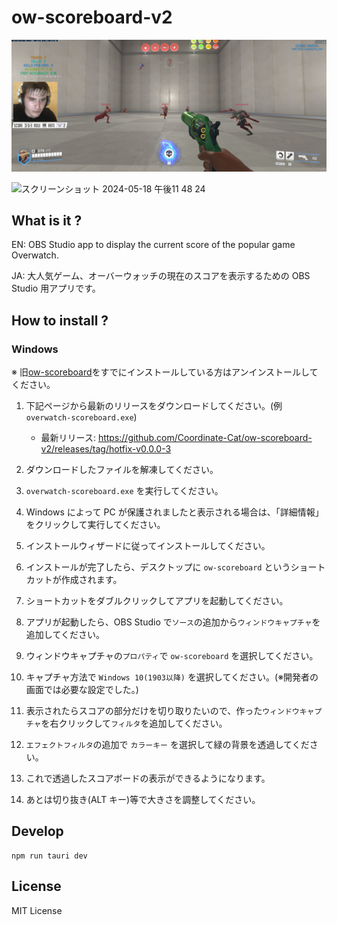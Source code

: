 # ow-scoreboard-v2

![game-display.jpeg](src/assets/game-display.jpeg)

<img width="912" alt="スクリーンショット 2024-05-18 午後11 48 24" src="https://github.com/Coordinate-Cat/ow-scoreboard-v2/assets/42393004/5a05eda8-9cd6-4ab5-8c60-908913550fd7">

## What is it ?

EN: OBS Studio app to display the current score of the popular game Overwatch.

JA: 大人気ゲーム、オーバーウォッチの現在のスコアを表示するための OBS Studio 用アプリです。

## How to install ?

### Windows

※ 旧[ow-scoreboard](https://github.com/Coordinate-Cat/ow-scoreboard)をすでにインストールしている方はアンインストールしてください。

1. 下記ページから最新のリリースをダウンロードしてください。(例 `overwatch-scoreboard.exe`)

   - 最新リリース:
     https://github.com/Coordinate-Cat/ow-scoreboard-v2/releases/tag/hotfix-v0.0.0-3
2. ダウンロードしたファイルを解凍してください。
3. `overwatch-scoreboard.exe` を実行してください。
4. Windows によって PC が保護されましたと表示される場合は、「詳細情報」をクリックして実行してください。
5. インストールウィザードに従ってインストールしてください。
6. インストールが完了したら、デスクトップに `ow-scoreboard` というショートカットが作成されます。
7. ショートカットをダブルクリックしてアプリを起動してください。
8. アプリが起動したら、OBS Studio で`ソース`の追加から`ウィンドウキャプチャ`を追加してください。
9. ウィンドウキャプチャの`プロパティ`で `ow-scoreboard` を選択してください。
10. キャプチャ方法で `Windows 10(1903以降)` を選択してください。(※開発者の画面では必要な設定でした。)
11. 表示されたらスコアの部分だけを切り取りたいので、作った`ウィンドウキャプチャ`を右クリックして`フィルタ`を追加してください。
12. `エフェクトフィルタ`の追加で `カラーキー` を選択して緑の背景を透過してください。
13. これで透過したスコアボードの表示ができるようになります。
14. あとは切り抜き(ALT キー)等で大きさを調整してください。

## Develop

```
npm run tauri dev
```

## License

MIT License
